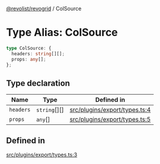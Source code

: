 [@revolist/revogrid](README.md) / ColSource

# Type Alias: ColSource

```ts
type ColSource: {
  headers: string[][];
  props: any[];
};
```

## Type declaration

| Name | Type | Defined in |
| ------ | ------ | ------ |
| `headers` | `string`[][] | [src/plugins/export/types.ts:4](https://github.com/revolist/revogrid/blob/4b01754704358a4c5d2c901c2c25a863bb4fded2/src/plugins/export/types.ts#L4) |
| `props` | `any`[] | [src/plugins/export/types.ts:5](https://github.com/revolist/revogrid/blob/4b01754704358a4c5d2c901c2c25a863bb4fded2/src/plugins/export/types.ts#L5) |

## Defined in

[src/plugins/export/types.ts:3](https://github.com/revolist/revogrid/blob/4b01754704358a4c5d2c901c2c25a863bb4fded2/src/plugins/export/types.ts#L3)
